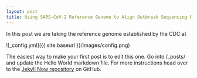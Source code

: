 ```yaml
---
layout: post
title: Using SARS-CoV-2 Reference Genome to Align Outbreak Sequencing Data
---
```


In this post we are taking the reference genome established by the CDC at

![_config.yml]({{ site.baseurl }}/images/config.png)

The easiest way to make your first post is to edit this one. Go into /_posts/ and update the Hello World markdown file. For more instructions head over to the [Jekyll Now repository](https://github.com/barryclark/jekyll-now) on GitHub.
